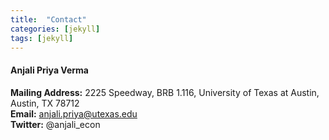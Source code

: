 ```yaml
---
title:  "Contact"
categories: [jekyll]
tags: [jekyll]
---
```

<h4>Anjali Priya Verma</h4>

<strong>Mailing Address:</strong> 2225 Speedway, BRB 1.116, University of Texas at Austin, Austin, TX 78712 <br>
<strong>Email:</strong> anjali.priya@utexas.edu  <br>
<strong>Twitter:</strong> @anjali_econ  <br>

